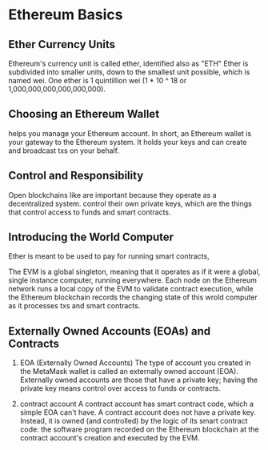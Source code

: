 # Ethereum Basics


## Ether Currency Units
Ethereum's currency unit is called ether, identified also as "ETH"
Ether is subdivided into smaller units, down to the smallest unit possible, which is named wei. 
One ether is 1 quintillion wei (1 * 10 ^ 18 or 1,000,000,000,000,000,000).


## Choosing an Ethereum Wallet
helps you manage your Ethereum account. In short, an Ethereum wallet is your gateway to the Ethereum system. It holds your keys and can create and broadcast txs on your behalf.


## Control and Responsibility
Open blockchains like are important because they operate as a decentralized system. control their own private keys, which are the things that control access to funds and smart contracts. 


## Introducing the World Computer
Ether is meant to be used to pay for running smart contracts, 

The EVM is a global singleton, meaning that it operates as if it were a global, single instance computer, running everywhere. Each node on the Ethereum network runs a local copy of the EVM to validate contract execution, while the Ethereum blockchain records the changing state of this wrold computer as it processes txs and smart contracts. 


## Externally Owned Accounts (EOAs) and Contracts
1. EOA (Externally Owned Accounts)
The type of account you created in the MetaMask wallet is called an externally owned account (EOA). 
Externally owned accounts are those that have a private key; having the private key means control over access to funds or contracts. 

2. contract account
A contract account has smart contract code, which a simple EOA can't have. A contract account does not have a private key. Instead, it is owned (and controlled) by the logic of its smart contract code: the software program recorded on the Ethereum blockchain at the contract account's creation and executed by the EVM. 


